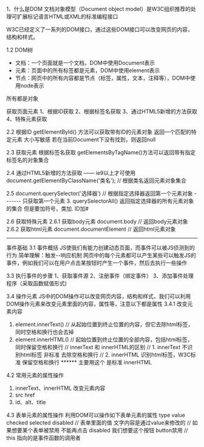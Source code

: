 1、什么是DOM
文档对象模型（Document object model）是W3C组织推荐的处理可扩展标记语言HTML或XML的标准编程接口

W3C已经定义了一系列的DOM接口，通过这些DOM接口可以改变网页的内容，结构和样式。

1.2 DOM树
- 文档：一个页面就是一个文档，DOM中使用Document表示
- 元素：页面中的所有标签都是元素，DOM中使用element表示
- 节点：网页中的所有内容都是节点（标签，属性，文本，注释等），DOM中使用node表示 

所有都是对象

获取页面元素
1、根据ID获取
2、根据标签名获取
3、通过HTML5新增的方法获取
4、特殊元素获取

2.2 根据ID
getElementById() 方法可以获取带有ID的元素对象
返回一个匹配的特定元素
大小写敏感
若在当前Document下没有找到，则返回null

2.3 获取元素
根据标签名获取
getElementsByTagName()方法可以返回带有指定标签名的对象集合

2.4 通过HTML5新增的方法获取 —— ie9以上才可使用
document.getElementByClassName('类名'); // 根据类名返回元素对象集合

2.5 document.querySelector('选择器') // 根据指定选择器返回第一个元素对象  -------  只获取第一个元素
3. querySelectorAll() 返回指定选择器的所有元素对象的集合
但是要加符号，类加. ID加#

2.6 获取特殊元素
2.6.1 获取body元素
document.body // 返回body元素对象
2.6.2 获取html元素
document.documentElement // 返回html元素对象

------------------------------------------------------
事件基础
3.1 事件概括
JS使我们有能力创建动态页面，而事件可以被JS侦测到的行为
简单理解：触发--响应机制
网页中的每个元素都可以产生某些可以触发JS的事件，例如我们可以在用户点击某按钮时产生一个事件，然后去执行一些操作

3.3 执行事件的步骤
1、获取事件源
2、注册事件（绑定事件）
3、添加事件处理程序（采取函数赋值形式)

3.4 操作元素
JS中的DOM操作可以改变网页内容，结构和样式，我们可以利用DOM操作元素来改变元素里面的内容，属性等，注意以下都是属性
3.4.1 改变元素内容
1. element.innerText() // 从起始位置到终止位置的内容，但它去除html标签，同时空格和换行也会去掉
2. element.innerHTML() // 起始位置到终止位置的全部内容，包括html标签，同时保留空格和换行
// innerText 和 innerHTML的区别
// 1. innerText 不识别html标签 非标准   去除空格和换行
// 2. innerHTML 识别html标签，W3C标准    保留空格和换行      ******  主要用这个 是标准 innerHTML

4.2 常用元素的属性操作
1. innerText、innerHTML 改变元素内容
2. src href
3. id、alt、title

4.3 表单元素的属性操作
利用DOM可以操作如下表单元素的属性
type value checked selected disabled
// 表单里面的值 文字内容是通过value来修改的
// 如果想要某个表单被禁用 不能再点击 disabled  我们想要这个按钮 button禁用
 // this 指向的是事件函数的调用者